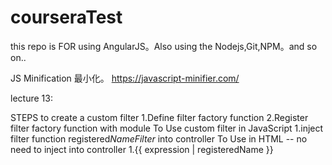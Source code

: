 # courseraTest
this repo is  FOR using AngularJS。Also using the Nodejs,Git,NPM。and so on..

JS Minification 最小化。 https://javascript-minifier.com/


lecture 13:

STEPS to create a custom filter
	1.Define filter factory function
	2.Register filter factory function with module
To Use custom filter in JavaScript
	1.inject filter function registered*NameFilter* into controller
To Use in HTML -- no need to inject into controller
	1.{{ expression | registeredName  }}